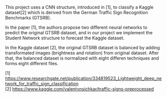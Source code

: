 This project uses a CNN structure, introduced in [1], to classify a Kaggle dataset[2] which is derived from the German Traffic Sign Recognition Benchmarks (GTSRB).  
  
In the paper [1], the authors propose two different neural networks to predict the original GTSRB dataset, and in our project we implement the Student Network structure to forecast the Kaggle dataset.  
  
In the Kaggle dataset [2], the original GTSRB dataset is balanced by adding transformated images (brightness and rotation) from original dataset. After that, the balanced dataset is normalized with eight differen techniques and forms eight different files.  
  
[1] https://www.researchgate.net/publication/334819523_Lightweight_deep_network_for_traffic_sign_classification  
[2] https://www.kaggle.com/valentynsichkar/traffic-signs-preprocessed 
